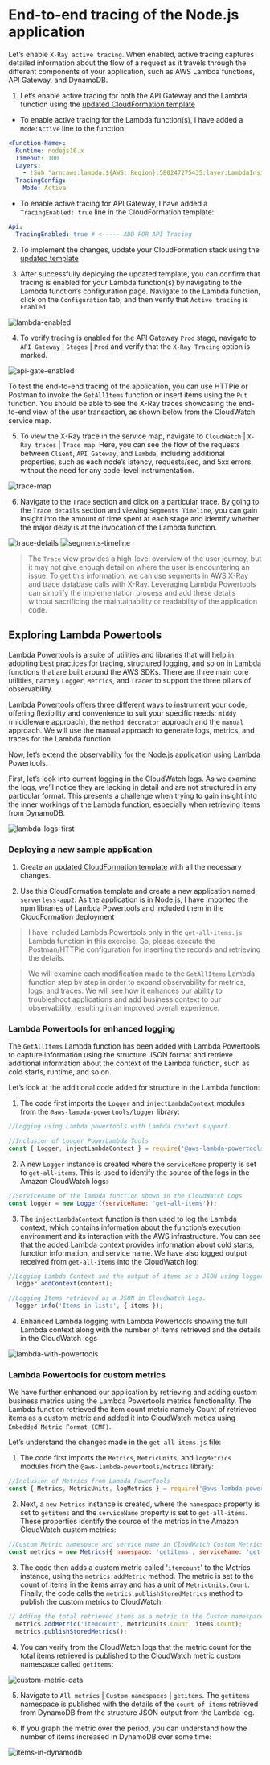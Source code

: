 # End-to-end tracing of the Node.js application

Let’s enable `X-Ray active tracing`. When enabled, active tracing captures detailed information about the flow of a request as it travels through the different components of your application, such as AWS Lambda functions, API Gateway, and DynamoDB.

1. Let’s enable active tracing for both the API Gateway and the Lambda function using the [updated CloudFormation template](../template-tracing-enabled.yaml)

- To enable active tracing for the Lambda function(s), I have added a `Mode:Active` line to the function:

```yaml
<Function-Name>:
  Runtime: nodejs16.x
  Timeout: 100
  Layers:
    - !Sub "arn:aws:lambda:${AWS::Region}:580247275435:layer:LambdaInsightsExtension:53"
  TracingConfig:
    Mode: Active
```

- To enable active tracing for API Gateway, I have added a `TracingEnabled: true` line in the CloudFormation template:

```yaml
Api:
  TracingEnabled: true # <----- ADD FOR API Tracing
```

2. To implement the changes, update your CloudFormation stack using the [updated template](../template-tracing-enabled.yaml)

3. After successfully deploying the updated template, you can confirm that tracing is enabled for your Lambda function(s) by navigating to the Lambda function’s configuration page. Navigate to the Lambda function, click on the `Configuration` tab, and then verify that `Active tracing` is `Enabled`

![lambda-enabled](/images/lambda-enabled.png)

4. To verify tracing is enabled for the API Gateway `Prod` stage, navigate to `API Gateway` | `Stages` | `Prod` and verify that the `X-Ray Tracing` option is marked.

![api-gate-enabled](/images/api-gate-enabled.png)

To test the end-to-end tracing of the application, you can use HTTPie or Postman to invoke the `GetAllItems` function or insert items using the `Put` function. You should be able to see the X-Ray traces showcasing the end-to-end view of the user transaction, as shown below from the CloudWatch service map.

5. To view the X-Ray trace in the service map, navigate to `CloudWatch` | `X-Ray traces` | `Trace map`. Here, you can see the flow of the requests between `Client`, `API Gateway`, and `Lambda`, including additional properties, such as each node’s latency, requests/sec, and 5xx errors, without the need for any code-level instrumentation.

![trace-map](/images/trace-map.png)

6. Navigate to the `Trace` section and click on a particular trace. By going to the `Trace details` section and viewing `Segments Timeline`, you can gain insight into the amount of time spent at each stage and identify whether the major delay is at the invocation of the Lambda function.

![trace-details](/images/trace-details.png)
![segments-timeline](/images/segments-timeline.png)

> The `Trace` view provides a high-level overview of the user journey, but it may not give enough detail on where the user is encountering an issue. To get this information, we can use segments in AWS X-Ray and trace database calls with X-Ray. 
> Leveraging Lambda Powertools can simplify the implementation process and add these details without sacrificing the maintainability or readability of the application code.

## Exploring Lambda Powertools

Lambda Powertools is a suite of utilities and libraries that will help in adopting best practices for tracing, structured logging, and so on in Lambda functions that are built around the AWS SDKs. There are three main core utilities, namely `Logger`, `Metrics`, and `Tracer` to support the three pillars of observability.

Lambda Powertools offers three different ways to instrument your code, offering flexibility and convenience to suit your specific needs: `middy` (middleware approach), the `method decorator` approach and the `manual` approach. We will use the manual approach to generate logs, metrics, and traces for the Lambda function.

Now, let’s extend the observability for the Node.js application using Lambda Powertools.

First, let’s look into current logging in the CloudWatch logs. As we examine the logs, we’ll notice they are lacking in detail and are not structured in any particular format. This presents a challenge when trying to gain insight into the inner workings of the Lambda function, especially when retrieving items from DynamoDB.

![lambda-logs-first](/images/lambda-logs-first.png)

### Deploying a new sample application

1. Create an [updated CloudFormation template](../template-powertools.yaml) with all the necessary changes.

2. Use this CloudFormation template and create a new application named `serverless-app2`. As the application is in Node.js, I have imported the npm libraries of Lambda Powertools and included them in the CloudFormation deployment

> I have included Lambda Powertools only in the `get-all-items.js` Lambda function in this exercise. So, please execute the Postman/HTTPie configuration for inserting the records and retrieving the details. 

> We will examine each modification made to the `GetAllItems` Lambda function step by step in order to expand observability for metrics, logs, and traces. We will see how it enhances our ability to troubleshoot applications and add business context to our observability, resulting in an improved overall experience.

### Lambda Powertools for enhanced logging

The `GetAllItems` Lambda function has been added with Lambda Powertools to capture information using the structure JSON format and retrieve additional information about the context of the Lambda function, such as cold starts, runtime, and so on. 

Let’s look at the additional code added for structure in the Lambda function:

1. The code first imports the `Logger` and `injectLambdaContext` modules from the `@aws-lambda-powertools/logger` library:

```js
//Logging using Lambda powertools with Lambda context support.

//Inclusion of Logger PowerLambda Tools
const { Logger, injectLambdaContext } = require('@aws-lambda-powertools/logger');
```

2. A new `Logger` instance is created where the `serviceName` property is set to `get-all-items`. This is used to identify the source of the logs in the Amazon CloudWatch logs:

```js
//Servicename of the lambda function shown in the CloudWatch Logs
const logger = new Logger({serviceName: 'get-all-items'});
```

3. The `injectLambdaContext` function is then used to log the Lambda context, which contains information about the function’s execution environment and its interaction with the AWS infrastructure. You can see that the added Lambda context provides information about cold starts, function information, and service name. We have also logged output received from `get-all-items` into the CloudWatch log:

```js
//Logging Lambda Context and the output of items as a JSON using logger standard format
  logger.addContext(context);

//Logging Items retrieved as a JSON in CloudWatch Logs.
  logger.info('Items in list:', { items });
```

4. Enhanced Lambda logging with Lambda Powertools showing the full Lambda context along with the number of items retrieved and the details in the CloudWatch logs

![lambda-with-powertools](/images/lambda-with-powertools.png)

### Lambda Powertools for custom metrics

We have further enhanced our application by retrieving and adding custom business metrics using the Lambda Powertools metrics functionality. The Lambda function retrieved the item count metric namely Count of retrieved items as a custom metric and added it into CloudWatch metics using `Embedded Metric Format (EMF)`. 

Let’s understand the changes made in the `get-all-items.js` file:

1. The code first imports the `Metrics`, `MetricUnits`, and `logMetrics` modules from the `@aws-lambda-powertools/metrics` library:

```js
//Inclusion of Metrics from Lambda PowerTools
const { Metrics, MetricUnits, logMetrics } = require('@aws-lambda-powertools/metrics');
```

2. Next, a `new Metrics` instance is created, where the `namespace` property is set to `getitems` and the `serviceName` property is set to `get-all-items`. These properties identify the source of the metrics in the Amazon CloudWatch custom metrics:

```js
//Custom Metric namespace and service name in CloudWatch Custom Metrics
const metrics = new Metrics({ namespace: 'getitems', serviceName: 'get-all-items' });
```

3. The code then adds a custom metric called '`itemcount`' to the Metrics instance, using the `metrics.addMetric` method. The metric is set to the count of items in the items array and has a unit of `MetricUnits.Count`. Finally, the code calls the `metrics.publishStoredMetrics` method to publish the custom metrics to CloudWatch:

```js
// Adding the total retrieved items as a metric in the Custom namespace called "getitems"
  metrics.addMetric('itemcount', MetricUnits.Count, items.Count);
  metrics.publishStoredMetrics();
```

4. You can verify from the CloudWatch logs that the metric count for the total items retrieved is published to the CloudWatch metric custom namespace called `getitems`:

![custom-metric-data](/images/custom-metric-data.png)

5. Navigate to `All metrics` | `Custom namespaces` | `getitems`. The `getitems` namespace is published with the details of the `count of items` retrieved from DynamoDB from the structure JSON output from the Lambda log.

6. If you graph the metric over the period, you can understand how the number of items increased in DynamoDB over some time:

![items-in-dynamodb](/images/items-in-dynamodb.png)

